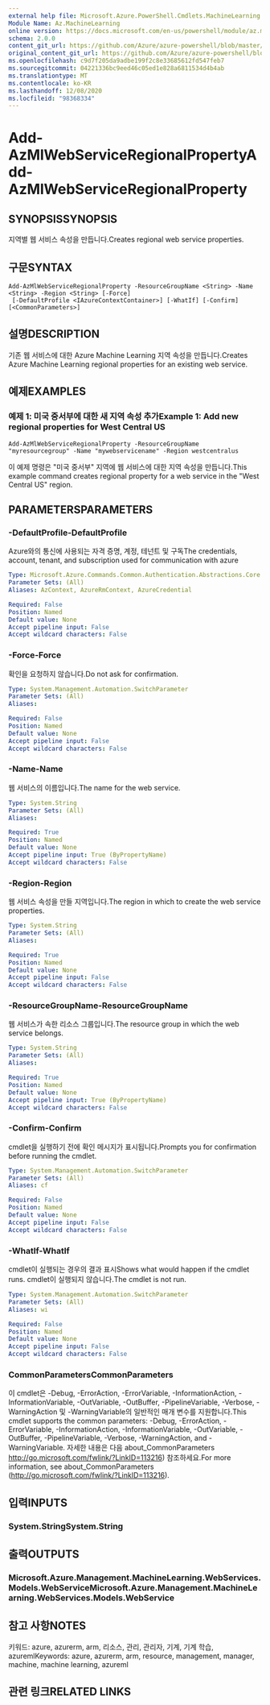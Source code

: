 ```yaml
---
external help file: Microsoft.Azure.PowerShell.Cmdlets.MachineLearning.dll-Help.xml
Module Name: Az.MachineLearning
online version: https://docs.microsoft.com/en-us/powershell/module/az.machinelearning/add-azmlwebserviceregionalproperty
schema: 2.0.0
content_git_url: https://github.com/Azure/azure-powershell/blob/master/src/MachineLearning/MachineLearning/help/Add-AzMlWebServiceRegionalProperty.md
original_content_git_url: https://github.com/Azure/azure-powershell/blob/master/src/MachineLearning/MachineLearning/help/Add-AzMlWebServiceRegionalProperty.md
ms.openlocfilehash: c9d7f205da9adbe199f2c8e33685612fd547feb7
ms.sourcegitcommit: 04221336bc9eed46c05ed1e828a6811534d4b4ab
ms.translationtype: MT
ms.contentlocale: ko-KR
ms.lasthandoff: 12/08/2020
ms.locfileid: "98368334"
---
```

# <span data-ttu-id="3a6aa-101">Add-AzMlWebServiceRegionalProperty</span><span class="sxs-lookup"><span data-stu-id="3a6aa-101">Add-AzMlWebServiceRegionalProperty</span></span>

## <span data-ttu-id="3a6aa-102">SYNOPSIS</span><span class="sxs-lookup"><span data-stu-id="3a6aa-102">SYNOPSIS</span></span>
<span data-ttu-id="3a6aa-103">지역별 웹 서비스 속성을 만듭니다.</span><span class="sxs-lookup"><span data-stu-id="3a6aa-103">Creates regional web service properties.</span></span>

## <span data-ttu-id="3a6aa-104">구문</span><span class="sxs-lookup"><span data-stu-id="3a6aa-104">SYNTAX</span></span>

```
Add-AzMlWebServiceRegionalProperty -ResourceGroupName <String> -Name <String> -Region <String> [-Force]
 [-DefaultProfile <IAzureContextContainer>] [-WhatIf] [-Confirm] [<CommonParameters>]
```

## <span data-ttu-id="3a6aa-105">설명</span><span class="sxs-lookup"><span data-stu-id="3a6aa-105">DESCRIPTION</span></span>
<span data-ttu-id="3a6aa-106">기존 웹 서비스에 대한 Azure Machine Learning 지역 속성을 만듭니다.</span><span class="sxs-lookup"><span data-stu-id="3a6aa-106">Creates Azure Machine Learning regional properties for an existing web service.</span></span>

## <span data-ttu-id="3a6aa-107">예제</span><span class="sxs-lookup"><span data-stu-id="3a6aa-107">EXAMPLES</span></span>

### <span data-ttu-id="3a6aa-108">예제 1: 미국 중서부에 대한 새 지역 속성 추가</span><span class="sxs-lookup"><span data-stu-id="3a6aa-108">Example 1: Add new regional properties for West Central US</span></span>

```
Add-AzMlWebServiceRegionalProperty -ResourceGroupName "myresourcegroup" -Name "mywebservicename" -Region westcentralus
```

<span data-ttu-id="3a6aa-109">이 예제 명령은 "미국 중서부" 지역에 웹 서비스에 대한 지역 속성을 만듭니다.</span><span class="sxs-lookup"><span data-stu-id="3a6aa-109">This example command creates regional property for a  web service in the "West Central US" region.</span></span>

## <span data-ttu-id="3a6aa-110">PARAMETERS</span><span class="sxs-lookup"><span data-stu-id="3a6aa-110">PARAMETERS</span></span>

### <span data-ttu-id="3a6aa-111">-DefaultProfile</span><span class="sxs-lookup"><span data-stu-id="3a6aa-111">-DefaultProfile</span></span>
<span data-ttu-id="3a6aa-112">Azure와의 통신에 사용되는 자격 증명, 계정, 테넌트 및 구독</span><span class="sxs-lookup"><span data-stu-id="3a6aa-112">The credentials, account, tenant, and subscription used for communication with azure</span></span>

```yaml
Type: Microsoft.Azure.Commands.Common.Authentication.Abstractions.Core.IAzureContextContainer
Parameter Sets: (All)
Aliases: AzContext, AzureRmContext, AzureCredential

Required: False
Position: Named
Default value: None
Accept pipeline input: False
Accept wildcard characters: False
```

### <span data-ttu-id="3a6aa-113">-Force</span><span class="sxs-lookup"><span data-stu-id="3a6aa-113">-Force</span></span>
<span data-ttu-id="3a6aa-114">확인을 요청하지 않습니다.</span><span class="sxs-lookup"><span data-stu-id="3a6aa-114">Do not ask for confirmation.</span></span>

```yaml
Type: System.Management.Automation.SwitchParameter
Parameter Sets: (All)
Aliases:

Required: False
Position: Named
Default value: None
Accept pipeline input: False
Accept wildcard characters: False
```

### <span data-ttu-id="3a6aa-115">-Name</span><span class="sxs-lookup"><span data-stu-id="3a6aa-115">-Name</span></span>
<span data-ttu-id="3a6aa-116">웹 서비스의 이름입니다.</span><span class="sxs-lookup"><span data-stu-id="3a6aa-116">The name for the web service.</span></span>

```yaml
Type: System.String
Parameter Sets: (All)
Aliases:

Required: True
Position: Named
Default value: None
Accept pipeline input: True (ByPropertyName)
Accept wildcard characters: False
```

### <span data-ttu-id="3a6aa-117">-Region</span><span class="sxs-lookup"><span data-stu-id="3a6aa-117">-Region</span></span>
<span data-ttu-id="3a6aa-118">웹 서비스 속성을 만들 지역입니다.</span><span class="sxs-lookup"><span data-stu-id="3a6aa-118">The region in which to create the web service properties.</span></span>

```yaml
Type: System.String
Parameter Sets: (All)
Aliases:

Required: True
Position: Named
Default value: None
Accept pipeline input: False
Accept wildcard characters: False
```

### <span data-ttu-id="3a6aa-119">-ResourceGroupName</span><span class="sxs-lookup"><span data-stu-id="3a6aa-119">-ResourceGroupName</span></span>
<span data-ttu-id="3a6aa-120">웹 서비스가 속한 리소스 그룹입니다.</span><span class="sxs-lookup"><span data-stu-id="3a6aa-120">The resource group in which the web service belongs.</span></span>

```yaml
Type: System.String
Parameter Sets: (All)
Aliases:

Required: True
Position: Named
Default value: None
Accept pipeline input: True (ByPropertyName)
Accept wildcard characters: False
```

### <span data-ttu-id="3a6aa-121">-Confirm</span><span class="sxs-lookup"><span data-stu-id="3a6aa-121">-Confirm</span></span>
<span data-ttu-id="3a6aa-122">cmdlet을 실행하기 전에 확인 메시지가 표시됩니다.</span><span class="sxs-lookup"><span data-stu-id="3a6aa-122">Prompts you for confirmation before running the cmdlet.</span></span>

```yaml
Type: System.Management.Automation.SwitchParameter
Parameter Sets: (All)
Aliases: cf

Required: False
Position: Named
Default value: None
Accept pipeline input: False
Accept wildcard characters: False
```

### <span data-ttu-id="3a6aa-123">-WhatIf</span><span class="sxs-lookup"><span data-stu-id="3a6aa-123">-WhatIf</span></span>
<span data-ttu-id="3a6aa-124">cmdlet이 실행되는 경우의 결과 표시</span><span class="sxs-lookup"><span data-stu-id="3a6aa-124">Shows what would happen if the cmdlet runs.</span></span>
<span data-ttu-id="3a6aa-125">cmdlet이 실행되지 않습니다.</span><span class="sxs-lookup"><span data-stu-id="3a6aa-125">The cmdlet is not run.</span></span>

```yaml
Type: System.Management.Automation.SwitchParameter
Parameter Sets: (All)
Aliases: wi

Required: False
Position: Named
Default value: None
Accept pipeline input: False
Accept wildcard characters: False
```

### <span data-ttu-id="3a6aa-126">CommonParameters</span><span class="sxs-lookup"><span data-stu-id="3a6aa-126">CommonParameters</span></span>
<span data-ttu-id="3a6aa-127">이 cmdlet은 -Debug, -ErrorAction, -ErrorVariable, -InformationAction, -InformationVariable, -OutVariable, -OutBuffer, -PipelineVariable, -Verbose, -WarningAction 및 -WarningVariable의 일반적인 매개 변수를 지원합니다.</span><span class="sxs-lookup"><span data-stu-id="3a6aa-127">This cmdlet supports the common parameters: -Debug, -ErrorAction, -ErrorVariable, -InformationAction, -InformationVariable, -OutVariable, -OutBuffer, -PipelineVariable, -Verbose, -WarningAction, and -WarningVariable.</span></span> <span data-ttu-id="3a6aa-128">자세한 내용은 다음 about_CommonParameters http://go.microsoft.com/fwlink/?LinkID=113216) 참조하세요.</span><span class="sxs-lookup"><span data-stu-id="3a6aa-128">For more information, see about_CommonParameters (http://go.microsoft.com/fwlink/?LinkID=113216).</span></span>

## <span data-ttu-id="3a6aa-129">입력</span><span class="sxs-lookup"><span data-stu-id="3a6aa-129">INPUTS</span></span>

### <span data-ttu-id="3a6aa-130">System.String</span><span class="sxs-lookup"><span data-stu-id="3a6aa-130">System.String</span></span>

## <span data-ttu-id="3a6aa-131">출력</span><span class="sxs-lookup"><span data-stu-id="3a6aa-131">OUTPUTS</span></span>

### <span data-ttu-id="3a6aa-132">Microsoft.Azure.Management.MachineLearning.WebServices.Models.WebService</span><span class="sxs-lookup"><span data-stu-id="3a6aa-132">Microsoft.Azure.Management.MachineLearning.WebServices.Models.WebService</span></span>

## <span data-ttu-id="3a6aa-133">참고 사항</span><span class="sxs-lookup"><span data-stu-id="3a6aa-133">NOTES</span></span>
<span data-ttu-id="3a6aa-134">키워드: azure, azurerm, arm, 리소스, 관리, 관리자, 기계, 기계 학습, azureml</span><span class="sxs-lookup"><span data-stu-id="3a6aa-134">Keywords: azure, azurerm, arm, resource, management, manager, machine, machine learning, azureml</span></span>

## <span data-ttu-id="3a6aa-135">관련 링크</span><span class="sxs-lookup"><span data-stu-id="3a6aa-135">RELATED LINKS</span></span>
